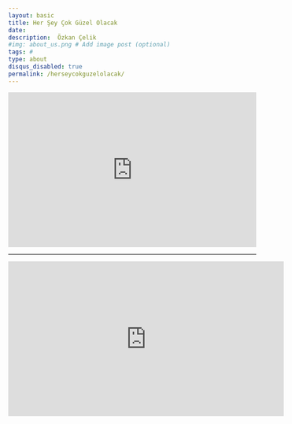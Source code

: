 ```yaml
---
layout: basic
title: Her Şey Çok Güzel Olacak
date: 
description:  Özkan Çelik
#img: about_us.png # Add image post (optional)
tags: # 
type: about
disqus_disabled: true
permalink: /herseycokguzelolacak/
---
```



<iframe width="100%" height="315" src="https://www.youtube.com/embed/wpeD_cimUs0" frameborder="0" allow="accelerometer; autoplay; encrypted-media; gyroscope; picture-in-picture" allowfullscreen></iframe>

***

<iframe width="560" height="315" src="https://www.youtube.com/embed/XOS0b9l5nH8" frameborder="0" allow="accelerometer; autoplay; encrypted-media; gyroscope; picture-in-picture" allowfullscreen></iframe>
